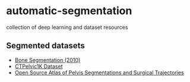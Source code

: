 # automatic-segmentation
collection of deep learning and dataset resources

## Segmented datasets
* [Bone Segmentation (2010)](https://github.com/mkrcah/bone-segmentation)
* [CTPelvic1K Dataset](https://github.com/MIRACLE-Center/CTPelvic1K)
* [Open Source Atlas of Pelvis Segmentations and Surgical Trajectories](https://github.com/rhan93/Altas-of-Pelvis-Segmentation-and-Trajectory-Planning)
